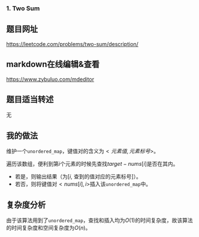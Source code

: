 ###  1. Two Sum
## 题目网址
https://leetcode.com/problems/two-sum/description/
## markdown在线编辑&查看
https://www.zybuluo.com/mdeditor
## 题目适当转述
无
## 我的做法

维护一个`unordered_map`，键值对的含义为$<元素值, 元素标号>$。

遍历该数组，便利到第$i$个元素的时候先查找$target-nums[i]$是否在其内。

* 若是，则输出结果（为[$i$, 查到的值对应的元素标号]）。
* 若否，则将键值对$<nums[i], i>$插入该`unordered_map`中。

## 复杂度分析

由于该算法用到了`unordered_map`，查找和插入均为$O(1)$的时间复杂度，故该算法的时间复杂度和空间复杂度为$O(n)$。
